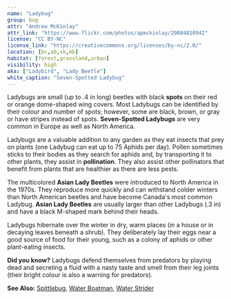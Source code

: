 ```yaml
---
name: "Ladybug"
group: bug
attr: "Andrew McKinlay"
attr_link: "https://www.flickr.com/photos/apmckinlay/29084810942"
license: "CC BY-NC"
license_link: "https://creativecommons.org/licenses/by-nc/2.0/"
location: [bc,ab,sk,mb]
habitat: [forest,grassland,urban]
visibility: high
aka: ["Ladybird", "Lady Beetle"]
white_caption: "Seven-Spotted Ladybug"
---
```

Ladybugs are small (up to .4 in long) beetles with black **spots** on their red or orange dome-shaped wing covers. Most Ladybugs can be identified by their colour and number of spots; however, some are black, brown, or gray or have stripes instead of spots. **Seven-Spotted Ladybugs** are very common in Europe as well as North America.

Ladybugs are a valuable addition to any garden as they eat insects that prey on plants (one Ladybug can eat up to 75 Aphids per day). Pollen sometimes sticks to their bodies as they search for aphids and, by transporting it to other plants, they assist in **pollination**. They also assist other pollinators that benefit from plants that are healthier as there are less pests. 

The multicolored **Asian Lady Beetles** were introduced to North America in the 1970s. They reproduce more quickly and can withstand colder winters than North American beetles and have become Canada's most common Ladybug. **Asian Lady Beetles** are usually larger than other Ladybugs (.3 in) and have a black M-shaped mark behind their heads.

Ladybugs hibernate over the winter in dry, warm places (in a house or in decaying leaves beneath a shrub). They deliberately lay their eggs near a good source of food for their young, such as a colony of aphids or other plant-eating insects.

**Did you know?** Ladybugs defend themselves from predators by playing dead and secreting a fluid with a nasty taste and smell from their leg joints (their bright colour is also a warning for predators).

<!-- generated, do not edit -->
**See Also:**
[Spittlebug](/insects/spitbug/),
[Water Boatman](/insects/watboat/),
[Water Strider](/insects/watstrid/)
